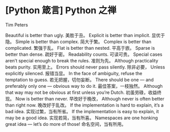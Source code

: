 # [Python 箴言] Python 之禅

Tim Peters

Beautiful is better than ugly.
美胜于丑。
Explicit is better than implicit.
显优于隐。
Simple is better than complex.
简大于繁。
Complex is better than complicated.
繁强于乱。
Flat is better than nested.
平高于嵌。
Sparse is better than dense.
疏好于密。
Readability counts.
可读可贵。
Special cases aren’t special enough to break the rules.
准则为先。
Although practicality beats purity.
实用至上。
Errors should never pass silently.
除非必要，
Unless explicitly silenced.
报错当显。
In the face of ambiguity, refuse the temptation to guess.
若无把握，切勿妄断。
There should be one — and preferably only one — obvious way to do it.
最佳答案，一枝独然。
Although that way may not be obvious at first unless you’re Dutch.
初虽劳碌，收益终现。
Now is better than never.
早改好于晚改，
Although never is often better than right now.
晚改好于乱改。
If the implementation is hard to explain, it’s a bad idea.
实现过繁，当有所省。
If the implementation is easy to explain, it may be a good idea.
实现若简，当有所喜。
Namespaces are one honking great idea — let’s do more of those!
命名空间，当有所用。
